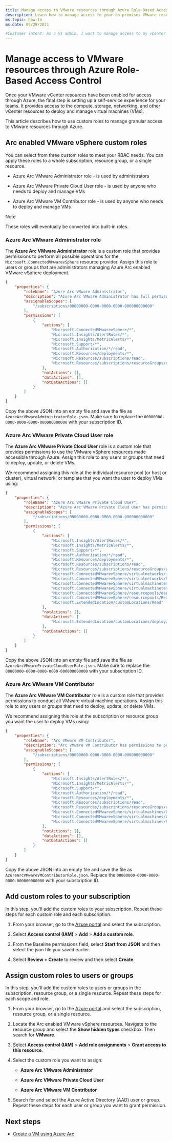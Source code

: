 ```yaml
---
title: Manage access to VMware resources through Azure Role-Based Access Control
description: Learn how to manage access to your on-premises VMware resources through Azure Role-Based Access Control (RBAC). 
ms.topic: how-to
ms.date: 09/28/2021

#Customer intent: As a VI admin, I want to manage access to my vCenter resources in Azure so that I can keep environments secure
---
```


# Manage access to VMware resources through Azure Role-Based Access Control


Once your VMware vCenter resources have been enabled for access through Azure, the final step is setting up a self-service experience for your teams. It provides access to the compute, storage, networking, and other vCenter resources to deploy and manage virtual machines (VMs).

This article describes how to use custom roles to manage granular access to VMware resources through Azure.

## Arc enabled VMware vSphere custom roles

You can select from three custom roles to meet your RBAC needs. You can apply these roles to a whole subscription, resource group, or a single resource.

- Azure Arc VMware Administrator role - is used by administrators

- Azure Arc VMware Private Cloud User role - is used by anyone who needs to deploy and manage VMs

- Azure Arc VMware VM Contributor role - is used by anyone who needs to deploy and manage VMs

>[!NOTE]
>These roles will eventually be converted into built-in roles.

### Azure Arc VMware Administrator role

The **Azure Arc VMware Administrator** role is a custom role that provides permissions to perform all possible operations for the `Microsoft.ConnectedVMwarevSphere` resource provider. Assign this role to users or groups that are administrators managing Azure Arc enabled VMware vSphere deployment.

```json
{
    "properties": {
        "roleName": "Azure Arc VMware Administrator",
        "description": "Azure Arc VMware Administrator has full permissions to connect new vCenter instances to Azure and decide which resource pools, networks and templates can be used by developers, and also create, update and delete VMs",
        "assignableScopes": [
            "/subscriptions/00000000-0000-0000-0000-000000000000"
        ],
        "permissions": [
            {
                "actions": [
                    "Microsoft.ConnectedVMwarevSphere/*",
                    "Microsoft.Insights/AlertRules/*",
                    "Microsoft.Insights/MetricAlerts/*",
                    "Microsoft.Support/*",
                    "Microsoft.Authorization/*/read",
                    "Microsoft.Resources/deployments/*",
                    "Microsoft.Resources/subscriptions/read",
                    "Microsoft.Resources/subscriptions/resourceGroups/read"
                ],
                "notActions": [],
                "dataActions": [],
                "notDataActions": []
            }
        ]
    }
}
```

Copy the above JSON into an empty file and save the file as `AzureArcVMwareAdministratorRole.json`. Make sure to replace the `00000000-0000-0000-0000-000000000000` with your subscription ID.

### Azure Arc VMware Private Cloud User role

The **Azure Arc VMware Private Cloud User** role is a custom role that provides permissions to use the VMware vSphere resources made accessible through Azure. Assign this role to any users or groups that need to deploy, update, or delete VMs.

We recommend assigning this role at the individual resource pool (or host or cluster), virtual network, or template that you want the user to deploy VMs using:

```json
{
    "properties": {
        "roleName": "Azure Arc VMware Private Cloud User",
        "description": "Azure Arc VMware Private Cloud User has permissions to use the VMware cloud resources to deploy VMs.",
        "assignableScopes": [
            "/subscriptions/00000000-0000-0000-0000-000000000000"
        ],
        "permissions": [
            {
                "actions": [
                    "Microsoft.Insights/AlertRules/*",
                    "Microsoft.Insights/MetricAlerts/*",
                    "Microsoft.Support/*",
                    "Microsoft.Authorization/*/read",
                    "Microsoft.Resources/deployments/*",
                    "Microsoft.Resources/subscriptions/read",
                    "Microsoft.Resources/subscriptions/resourceGroups/read",
                    "Microsoft.ConnectedVMwarevSphere/virtualnetworks/join/action",
                    "Microsoft.ConnectedVMwarevSphere/virtualnetworks/Read",
                    "Microsoft.ConnectedVMwarevSphere/virtualmachinetemplates/clone/action",
                    "Microsoft.ConnectedVMwarevSphere/virtualmachinetemplates/Read",
                    "Microsoft.ConnectedVMwarevSphere/resourcepools/deploy/action",
                    "Microsoft.ConnectedVMwarevSphere/resourcepools/Read",
                    "Microsoft.ExtendedLocation/customLocations/Read"
                ],
                "notActions": [],
                "dataActions": [
                    "Microsoft.ExtendedLocation/customLocations/deploy/action"
                ],
                "notDataActions": []
            }
        ]
    }
}
```

Copy the above JSON into an empty file and save the file as `AzureArcVMwarePrivateCloudUserRole.json`. Make sure to replace the `00000000-0000-0000-0000-000000000000` with your subscription ID.

### Azure Arc VMware VM Contributor

The **Azure Arc VMware VM Contributor** role is a custom role that provides permissions to conduct all VMware virtual machine operations. Assign this role to any users or groups that need to deploy, update, or delete VMs.

We recommend assigning this role at the subscription or resource group you want the user to deploy VMs using:

```json
{
    "properties": {
        "roleName": "Arc VMware VM Contributor",
        "description": "Arc VMware VM Contributor has permissions to perform all actions to update ",
        "assignableScopes": [
            "/subscriptions/00000000-0000-0000-0000-000000000000"
        ],
        "permissions": [
            {
                "actions": [
                    "Microsoft.Insights/AlertRules/*",
                    "Microsoft.Insights/MetricAlerts/*",
                    "Microsoft.Support/*",
                    "Microsoft.Authorization/*/read",
                    "Microsoft.Resources/deployments/*",
                    "Microsoft.Resources/subscriptions/read",
                    "Microsoft.Resources/subscriptions/resourceGroups/read",
                    "Microsoft.ConnectedVMwarevSphere/virtualmachines/Delete",
                    "Microsoft.ConnectedVMwarevSphere/virtualmachines/Write",
                    "Microsoft.ConnectedVMwarevSphere/virtualmachines/Read"
                ],
                "notActions": [],
                "dataActions": [],
                "notDataActions": []
            }
        ]
    }
}
```

Copy the above JSON into an empty file and save the file as `AzureArcVMwareVMContributorRole.json`. Replace the `00000000-0000-0000-0000-000000000000` with your subscription ID.

## Add custom roles to your subscription

In this step, you'll add the custom roles to your subscription. Repeat these steps for each custom role and each subscription.

1. From your browser, go to the [Azure portal](https://portal.azure.com) and select the subscription.

1. Select **Access control (IAM)** > **Add** > **Add a custom role**.

1. From the Baseline permissions field, select **Start from JSON** and then select the json file you saved earlier. 

1. Select **Review + Create** to review and then select **Create**.



## Assign custom roles to users or groups

In this step, you'll add the custom roles to users or groups in the subscription, resource group, or a single resource.  Repeat these steps for each scope and role. 


1. From your browser, go to the [Azure portal](https://portal.azure.com) and select the subscription, resource group, or a single resource.

1. Locate the Arc enabled VMware vSphere resources.  Navigate to the resource group and select the **Show hidden types** checkbox. Then search for **VMware**.

1. Select **Access control (IAM)** > **Add role assignments** > **Grant access to this resource**.

1. Select the custom role you want to assign:

   - **Azure Arc VMware Administrator**

   - **Azure Arc VMware Private Cloud User**

   - **Azure Arc VMware VM Contributor**

1. Search for and select the Azure Active Directory (AAD) user or group.  Repeat these steps for each user or group you want to grant permission.


## Next steps

- [Create a VM using Azure Arc](quick-start-create-a-vm.md)
